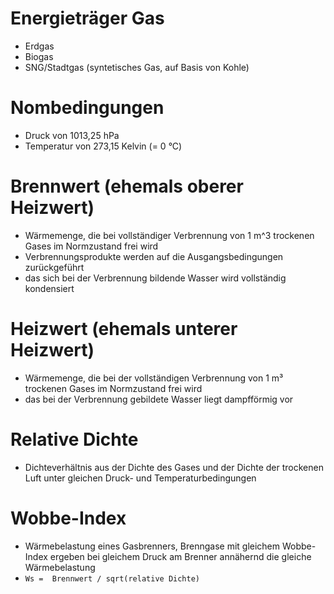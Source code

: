 # Energieträger Gas
- Erdgas
- Biogas
- SNG/Stadtgas (syntetisches Gas, auf Basis von Kohle) 

# Nombedingungen
- Druck von 1013,25 hPa
- Temperatur von 273,15 Kelvin (= 0 °C)

# Brennwert (ehemals oberer Heizwert)
- Wärmemenge, die bei vollständiger Verbrennung von 1 m^3 trockenen Gases im Normzustand frei wird
- Verbrennungsprodukte werden auf die Ausgangsbedingungen zurückgeführt
- das sich bei der Verbrennung bildende Wasser wird vollständig kondensiert

# Heizwert (ehemals unterer Heizwert)
- Wärmemenge, die bei der vollständigen Verbrennung von 1 m³ trockenen Gases im Normzustand frei wird
- das bei der Verbrennung gebildete Wasser liegt dampfförmig vor

# Relative Dichte
- Dichteverhältnis aus der Dichte des Gases und der Dichte der trockenen Luft unter gleichen Druck- und Temperaturbedingungen

# Wobbe-Index
- Wärmebelastung eines Gasbrenners, Brenngase mit gleichem Wobbe-Index ergeben bei gleichem Druck am Brenner annähernd die gleiche Wärmebelastung
- ``Ws =  Brennwert / sqrt(relative Dichte)``